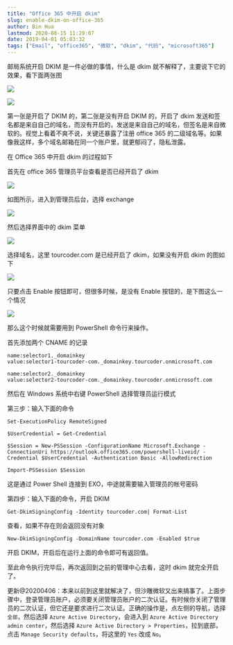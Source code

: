 ```yaml
---
title: "Office 365 中开启 dkim"
slug: enable-dkim-on-office-365
author: Bin Hua
lastmod: 2020-08-15 11:29:07
date: 2019-04-01 05:03:32
tags: ["Email", "office365", "微软", "dkim", "代码", "microsoft365"]
---
```


邮局系统开启 DKIM 是一件必做的事情，什么是 dkim 就不解释了，主要说下它的效果，看下面两张图

![](/imgs/enable-dkim-on-office-365-06.png)

![](/imgs/enable-dkim-on-office-365-07.png)

第一张是开启了 DKIM 的，第二张是没有开启 DKIM 的，开启了 dkim 发送和签名都是来自自己的域名，而没有开启的，发送是来自自己的域名，但签名是来自微软的。视觉上看着不爽不说，关键还暴露了注册 office 365 的二级域名等。如果像我这样，多个域名邮箱在同一个账户里，就更郁闷了，隐私泄露。

在 Office 365 中开启 dkim 的过程如下

首先在 office 365 管理员平台查看是否已经开启了 dkim

![](/imgs/enable-dkim-on-office-365-01.png)

如图所示，进入到管理员后台，选择 exchange

![](/imgs/enable-dkim-on-office-365-02.png)

然后选择界面中的 dkim 菜单

![](/imgs/enable-dkim-on-office-365-03.png)

选择域名，这里 tourcoder.com 是已经开启了 dkim，如果没有开启 dkim 的图如下

![](/imgs/enable-dkim-on-office-365-04.png)

只要点击 Enable 按钮即可，但很多时候，是没有 Enable 按钮的，是下图这么一个情况

![](/imgs/enable-dkim-on-office-365-05.png)

那么这个时候就需要用到 PowerShell 命令行来操作。

首先添加两个 CNAME 的记录

```
name:selector1._domainkey
value:selector1-tourcoder-com._domainkey.tourcoder.onmicrosoft.com
```

```
name:selector2._domainkey
value:selector2-tourcoder-com._domainkey.tourcoder.onmicrosoft.com
```

然后在 Windows 系统中右键 PowerShell 选择管理员运行模式

第三步：输入下面的命令

```
Set-ExecutionPolicy RemoteSigned

$UserCredential = Get-Credential

$Session = New-PSSession -ConfigurationName Microsoft.Exchange -ConnectionUri https://outlook.office365.com/powershell-liveid/ -Credential $UserCredential -Authentication Basic -AllowRedirection

Import-PSSession $Session
```

这是通过 Power Shell 连接到 EXO，中途就需要输入管理员的帐号密码

第四步：输入下面的命令，开启 DKIM

```
Get-DkimSigningConfig -Identity tourcoder.com| Format-List
```

查看，如果不存在则会返回没有对象

```
New-DkimSigningConfig -DomainName tourcoder.com -Enabled $true
```

开启 DKIM，开启后在运行上面的命令即可有返回值。

至此命令执行完毕后，再次返回到之前的管理中心去看，这时 dkim 就完全开启了。

更新@20200406：本来以前到这里就解决了，但沙雕微软又出来搞事了。上面步骤中，登录管理员账户，必须要关闭管理员账户的二次认证。有时候你关闭了管理员的二次认证，但它还是要求进行二次认证。正确的操作是，点左侧的导航，选择 `全部`，然后选择 `Azure Active Directory`，会进入到 `Azure Active Directory admin center`，然后选择 `Azure Active Directory > Properties`，拉到底部，点击 `Manage Security defaults`，将这里的 `Yes` 改成 `No`。